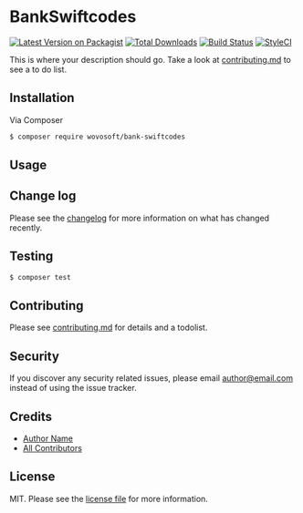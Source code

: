 # BankSwiftcodes

[![Latest Version on Packagist][ico-version]][link-packagist]
[![Total Downloads][ico-downloads]][link-downloads]
[![Build Status][ico-travis]][link-travis]
[![StyleCI][ico-styleci]][link-styleci]

This is where your description should go. Take a look at [contributing.md](contributing.md) to see a to do list.

## Installation

Via Composer

``` bash
$ composer require wovosoft/bank-swiftcodes
```

## Usage

## Change log

Please see the [changelog](changelog.md) for more information on what has changed recently.

## Testing

``` bash
$ composer test
```

## Contributing

Please see [contributing.md](contributing.md) for details and a todolist.

## Security

If you discover any security related issues, please email author@email.com instead of using the issue tracker.

## Credits

- [Author Name][link-author]
- [All Contributors][link-contributors]

## License

MIT. Please see the [license file](license.md) for more information.

[ico-version]: https://img.shields.io/packagist/v/wovosoft/bank-swiftcodes.svg?style=flat-square
[ico-downloads]: https://img.shields.io/packagist/dt/wovosoft/bank-swiftcodes.svg?style=flat-square
[ico-travis]: https://img.shields.io/travis/wovosoft/bank-swiftcodes/master.svg?style=flat-square
[ico-styleci]: https://styleci.io/repos/12345678/shield

[link-packagist]: https://packagist.org/packages/wovosoft/bank-swiftcodes
[link-downloads]: https://packagist.org/packages/wovosoft/bank-swiftcodes
[link-travis]: https://travis-ci.org/wovosoft/bank-swiftcodes
[link-styleci]: https://styleci.io/repos/12345678
[link-author]: https://github.com/wovosoft
[link-contributors]: ../../contributors
